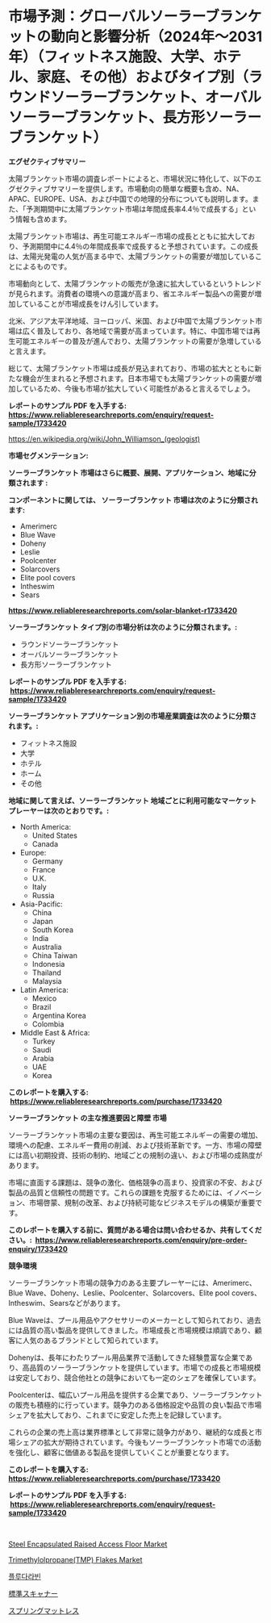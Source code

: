 <p><h1>市場予測：グローバルソーラーブランケットの動向と影響分析（2024年〜2031年）（フィットネス施設、大学、ホテル、家庭、その他）およびタイプ別（ラウンドソーラーブランケット、オーバルソーラーブランケット、長方形ソーラーブランケット）</h1></p><p><strong>エグゼクティブサマリー</strong></p>
<p><p>太陽ブランケット市場の調査レポートによると、市場状況に特化して、以下のエグゼクティブサマリーを提供します。市場動向の簡単な概要も含め、NA、APAC、EUROPE、USA、および中国での地理的分布についても説明します。また、「予測期間中に太陽ブランケット市場は年間成長率4.4％で成長する」という情報も含めます。</p><p>太陽ブランケット市場は、再生可能エネルギー市場の成長とともに拡大しており、予測期間中に4.4％の年間成長率で成長すると予想されています。この成長は、太陽光発電の人気が高まる中で、太陽ブランケットの需要が増加していることによるものです。</p><p>市場動向として、太陽ブランケットの販売が急速に拡大しているというトレンドが見られます。消費者の環境への意識が高まり、省エネルギー製品への需要が増加していることが市場成長をけん引しています。</p><p>北米、アジア太平洋地域、ヨーロッパ、米国、および中国で太陽ブランケット市場は広く普及しており、各地域で需要が高まっています。特に、中国市場では再生可能エネルギーの普及が進んでおり、太陽ブランケットの需要が急増していると言えます。</p><p>総じて、太陽ブランケット市場は成長が見込まれており、市場の拡大とともに新たな機会が生まれると予想されます。日本市場でも太陽ブランケットの需要が増加しているため、今後も市場が拡大していく可能性があると言えるでしょう。</p></p>
<p><strong>レポートのサンプル PDF を入手する: <a href="https://www.reliableresearchreports.com/enquiry/request-sample/1733420">https://www.reliableresearchreports.com/enquiry/request-sample/1733420</a></strong></p>
<p><a href="https://en.wikipedia.org/wiki/John_Williamson_(geologist)">https://en.wikipedia.org/wiki/John_Williamson_(geologist)</a></p>
<p><strong>市場セグメンテーション:</strong></p>
<p><strong> ソーラーブランケット 市場はさらに概要、展開、アプリケーション、地域に分類されます :</strong></p>
<p><strong>コンポーネントに関しては、 ソーラーブランケット 市場は次のように分類されます: &nbsp;</strong></p>
<p><ul><li>Amerimerc</li><li>Blue Wave</li><li>Doheny</li><li>Leslie</li><li>Poolcenter</li><li>Solarcovers</li><li>Elite pool covers</li><li>Intheswim</li><li>Sears</li></ul></p>
<p><strong><a href="https://www.reliableresearchreports.com/solar-blanket-r1733420">https://www.reliableresearchreports.com/solar-blanket-r1733420</a></strong></p>
<p><strong> ソーラーブランケット タイプ別の市場分析は次のように分類されます。:</strong></p>
<p><ul><li>ラウンドソーラーブランケット</li><li>オーバルソーラーブランケット</li><li>長方形ソーラーブランケット</li></ul></p>
<p><strong>レポートのサンプル PDF を入手する: &nbsp;<a href="https://www.reliableresearchreports.com/enquiry/request-sample/1733420">https://www.reliableresearchreports.com/enquiry/request-sample/1733420</a></strong></p>
<p><strong> ソーラーブランケット アプリケーション別の市場産業調査は次のように分類されます。:</strong></p>
<p><ul><li>フィットネス施設</li><li>大学</li><li>ホテル</li><li>ホーム</li><li>その他</li></ul></p>
<p><strong>地域に関して言えば、ソーラーブランケット 地域ごとに利用可能なマーケットプレーヤーは次のとおりです。:</strong></p>
<p><ul>
    <li>
        North America:
        <ul>
            <li>United States</li>
            <li>Canada</li>
        </ul>
    </li>
    <li>
        Europe:
        <ul>
            <li>Germany</li>
            <li>France</li>
            <li>U.K.</li>
            <li>Italy</li>
            <li>Russia</li>
        </ul>
    </li>
    <li>
        Asia-Pacific:
        <ul>
            <li>China</li>
            <li>Japan</li>
            <li>South Korea</li>
            <li>India</li>
            <li>Australia</li>
            <li>China Taiwan</li>
            <li>Indonesia</li>
            <li>Thailand</li>
            <li>Malaysia</li>
        </ul>
    </li>
    <li>
        Latin America:
        <ul>
            <li>Mexico</li>
            <li>Brazil</li>
            <li>Argentina Korea</li>
            <li>Colombia</li>
        </ul>
    </li>
    <li>
        Middle East & Africa:
        <ul>
            <li>Turkey</li>
            <li>Saudi</li>
            <li>Arabia</li>
            <li>UAE</li>
            <li>Korea</li>
        </ul>
    </li>
    </ul></p>
<p><strong>このレポートを購入する: &nbsp;<a href="https://www.reliableresearchreports.com/purchase/1733420">https://www.reliableresearchreports.com/purchase/1733420</a></strong></p>
<p><strong>ソーラーブランケット の主な推進要因と障壁 市場</strong></p>
<p><p>ソーラーブランケット市場の主要な要因は、再生可能エネルギーの需要の増加、環境への配慮、エネルギー費用の削減、および技術革新です。一方、市場の障壁には高い初期投資、技術の制約、地域ごとの規制の違い、および市場の成熟度があります。</p><p>市場に直面する課題は、競争の激化、価格競争の高まり、投資家の不安、および製品の品質と信頼性の問題です。これらの課題を克服するためには、イノベーション、市場啓蒙、規制の改革、および持続可能なビジネスモデルの構築が重要です。</p></p>
<p><strong>このレポートを購入する前に、質問がある場合は問い合わせるか、共有してください。:&nbsp; <a href="https://www.reliableresearchreports.com/enquiry/pre-order-enquiry/1733420">https://www.reliableresearchreports.com/enquiry/pre-order-enquiry/1733420</a></strong></p>
<p><strong>競争環境</strong></p>
<p><p>ソーラーブランケット市場の競争力のある主要プレーヤーには、Amerimerc、Blue Wave、Doheny、Leslie、Poolcenter、Solarcovers、Elite pool covers、Intheswim、Searsなどがあります。</p><p>Blue Waveは、プール用品やアクセサリーのメーカーとして知られており、過去には品質の高い製品を提供してきました。市場成長と市場規模は順調であり、顧客に人気のあるブランドとして知られています。</p><p>Dohenyは、長年にわたりプール用品業界で活動してきた経験豊富な企業であり、高品質のソーラーブランケットを提供しています。市場での成長と市場規模は安定しており、競合他社との競争においても一定のシェアを確保しています。</p><p>Poolcenterは、幅広いプール用品を提供する企業であり、ソーラーブランケットの販売も積極的に行っています。競争力のある価格設定や品質の良い製品で市場シェアを拡大しており、これまでに安定した売上を記録しています。</p><p>これらの企業の売上高は業界標準として非常に競争力があり、継続的な成長と市場シェアの拡大が期待されています。今後もソーラーブランケット市場での活動を強化し、顧客に価値ある製品を提供していくことが重要となります。</p></p>
<p><strong>このレポートを購入する: &nbsp; <a href="https://www.reliableresearchreports.com/purchase/1733420">https://www.reliableresearchreports.com/purchase/1733420</a></strong></p>
<p><strong>レポートのサンプル PDF を入手する: &nbsp;<a href="https://www.reliableresearchreports.com/enquiry/request-sample/1733420">https://www.reliableresearchreports.com/enquiry/request-sample/1733420</a></strong><strong></strong></p>
<p>&nbsp;</p>
<p><p><a href="https://medium.com/@haangelat16/global-steel-encapsulated-raised-access-floor-market-exploring-market-share-market-trends-and-291301e39ec6">Steel Encapsulated Raised Access Floor Market</a></p><p><a href="https://github.com/rakibtthstu9900/Market-Research-Report-List-1/blob/main/trimethylolpropanetmp-flakes-market.md">Trimethylolpropane(TMP) Flakes Market</a></p><p><a href="https://github.com/LuckeyCorbin/Market-Research-Report-List-1/blob/main/65366681135.md">플루다라빈</a></p><p><a href="https://github.com/TerrellConn/Market-Research-Report-List-2/blob/main/8657998185775.md">標準スキャナー</a></p><p><a href="https://github.com/RandallRunte2023/Market-Research-Report-List-2/blob/main/8807289185776.md">スプリングマットレス</a></p></p>